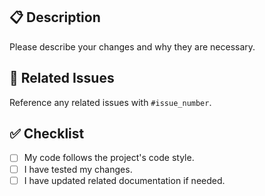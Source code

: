 ## 📋 Description

Please describe your changes and why they are necessary.

## 📌 Related Issues

Reference any related issues with `#issue_number`.

## ✅ Checklist

- [ ] My code follows the project's code style.
- [ ] I have tested my changes.
- [ ] I have updated related documentation if needed.
